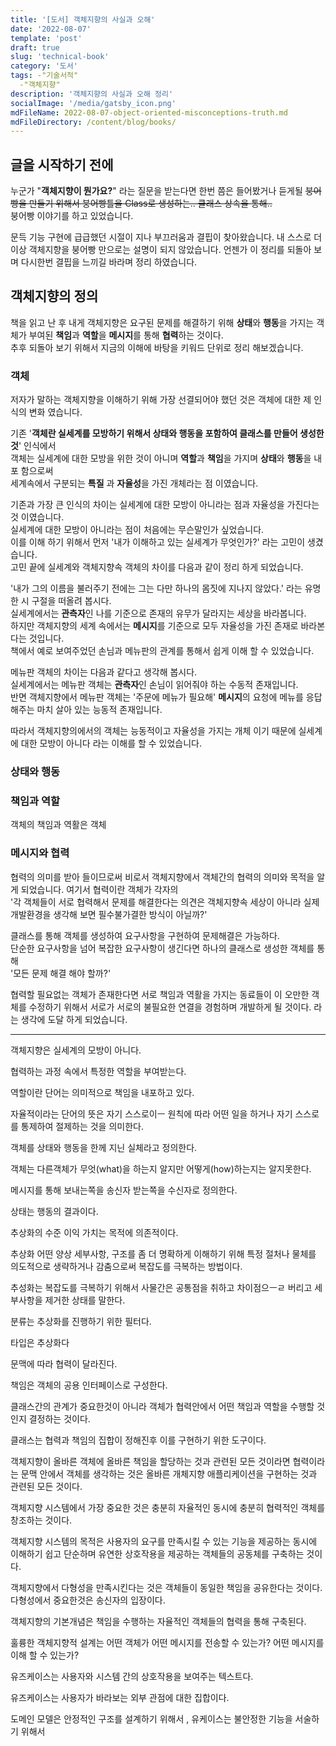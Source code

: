 ```yaml
---
title: '[도서] 객체지향의 사실과 오해'
date: '2022-08-07'
template: 'post'
draft: true
slug: 'technical-book'
category: '도서'
tags: -"기술서적"
  -"객체지향"
description: '객체지향의 사실과 오해 정리'
socialImage: '/media/gatsby_icon.png'
mdFileName: 2022-08-07-object-oriented-misconceptions-truth.md
mdFileDirectory: /content/blog/books/
---
```


## 글을 시작하기 전에

누군가 "**객체지향이 뭔가요?**" 라는 질문을 받는다면 한번 쯤은 들어봤거나 듣게될 ~~붕어빵을 만들기 위해서 붕어빵틀을 Class로 생성하는.. 클래스 상속을 통해..~~  
붕어빵 이야기를 하고 있었습니다.

문득 기능 구현에 급급했던 시절이 지나 부끄러움과 결핍이 찾아왔습니다. 내 스스로 더 이상 객체지향을 붕어빵 만으로는 설명이 되지 않았습니다. 언젠가 이 정리를 되돌아 보며 다시한번 결핍을 느끼길 바라며 정리 하였습니다.

## 객체지향의 정의

책을 읽고 난 후 내게 객체지향은 요구된 문제를 해결하기 위해 **상태**와 **행동**을 가지는 객체가 부여된 **책임**과 **역할**을
**메시지**를 통해 **협력**하는 것이다.  
추후 되돌아 보기 위해서 지금의 이해에 바탕을 키워드 단위로 정리 해보겠습니다.

### 객체

저자가 말하는 객체지향을 이해하기 위해 가장 선결되어야 했던 것은 객체에 대한 제 인식의 변화 였습니다.

기존 '**객체란 실세계를 모방하기 위해서 상태와 행동을 포함하여 클래스를 만들어 생성한 것**' 인식에서  
객체는 실세계에 대한 모방을 위한 것이 아니며 **역할**과 **책임**을 가지며
**상태**와 **행동**을 내포 함으로써  
세계속에서 구분되는 **특질** 과 **자율성**을 가진 개체라는 점 이였습니다.

기존과 가장 큰 인식의 차이는 실세계에 대한 모방이 아니라는 점과 자율성을 가진다는 것 이였습니다.  
실세계에 대한 모방이 아니라는 점이 처음에는 무슨말인가 싶었습니다.  
이를 이해 하기 위해서 먼저 '내가 이해하고 있는 실세계가 무엇인가?' 라는 고민이 생겼습니다.  
고민 끝에 실세계와 객체지향속 객체의 차이를 다음과 같이 정리 하게 되었습니다.

'내가 그의 이름을 불러주기 전에는 그는 다만 하나의 몸짓에 지나지 않았다.' 라는 유명한 시 구절을 떠올려 봅시다.  
실세계에서는 **관측자**인 나를 기준으로 존재의 유무가 달라지는 세상을 바라봅니다.  
하지만 객체지향의 세계 속에서는 **메시지**를 기준으로 모두 자율성을 가진 존재로 바라본다는 것입니다.  
책에서 예로 보여주었던 손님과 메뉴판의 관계를 통해서 쉽게 이해 할 수 있었습니다.

메뉴판 객체의 차이는 다음과 같다고 생각해 봅시다.  
실세계에서는 메뉴판 객체는 **관측자**인 손님이 읽어줘야 하는 수동적 존재입니다.  
반면 객체지향에서 메뉴판 객체는 '주문에 메뉴가 필요해' **메시지**의 요청에 메뉴를 응답해주는 마치 살아 있는 능동적 존재입니다.

따라서 객체지향의에서의 객체는 능동적이고 자율성을 가지는 개체 이기 때문에 실세계에 대한 모방이 아니다 라는 이해를 할 수 있었습니다.

### 상태와 행동

### 책임과 역할

객체의 책임과 역활은 객체

### 메시지와 협력

협력의 의미를 받아 들이므로써 비로서 객체지향에서 객체간의 협력의 의미와 목적을 알게 되었습니다.
여기서 협력이란 객체가 각자의  
'각 객체들이 서로 협력해서 문제를 해결한다는 의견은 객체지향속 세상이 아니라 실제 개발환경을 생각해 보면 필수불가결한 방식이 아닐까?'

클래스를 통해 객체를 생성하여 요구사항을 구현하여 문제해결은 가능하다.  
단순한 요구사항을 넘어 복잡한 요구사항이 생긴다면 하나의 클래스로 생성한 객체를 통해  
'모든 문제 해결 해야 할까?'

협력할 필요없는 객체가 존재한다면 서로 책임과 역활을 가지는 동료들이
이 오만한 객체를 수정하기 위해서 서로가 서로의 불필요한 연결을 경험하며 개발하게 될 것이다.
라는 생각에 도달 하게 되었습니다.

---

객체지향은 실세계의 모방이 아니다.

협력하는 과정 속에서 특정한 역할을 부여받는다.

역할이란 단어는 의미적으로 책임을 내포하고 있다.

자율적이라는 단어의 뜻은 자기 스스로이ㅡ 원칙에 따라 어떤 일을 하거나
자기 스스로를 통제하여 절제하는 것을 의미한다.

객체를 상태와 행동을 한께 지닌 실체라고 정의한다.

객체는 다른객체가 무엇(what)을 하는지 알지만 어떻게(how)하는지는 알지못한다.

메시지를 통해 보내는쪽을 송신자 받는쪽을 수신자로 정의한다.

상태는 행동의 결과이다.

추상화의 수준 이익 가치는 목적에 의존적이다.

추상화
어떤 양상 세부사항, 구조를 좀 더 명확하게 이해하기 위해 특정 절처나 물체를 의도적으로 생략하거나 감춤으로써 복잡도를 극복하는 방법이다.

추성화는 복잡도를 극복하기 위해서 사물간은 공통점을 취하고 차이점으ㅡㄹ 버리고 세부사항을 제거한 상태를 말한다.

분류는 추상화를 진행하기 위한 필터다.

타입은 추상화다

문맥에 따라 협력이 달라진다.

책임은 객체의 공용 인터페이스로 구성한다.

클래스간의 관계가 중요한것이 아니라
객체가 협력안에서 어떤 책임과 역할을 수행할 것인지 결정하는 것이다.

클래스는 협력과 책임의 집합이 정해진후 이를 구현하기 위한 도구이다.

객체지향이 올바른 객체에 올바른 책임을 할당하는 것과
관련된 모든 것이라면 협력이라는 문맥 안에서
객체를 생각하는 것은 올바른 개체지향 애플리케이션을 구현하는 것과 관련된 모든 것이다.

객체지향 시스템에서 가장 중요한 것은 충분히 자율적인
동시에 충분히 협력적인 객체를 창조하는 것이다.

객체지향 시스템의 목적은 사용자의 요구를 만족시킬 수 있는
기능을 제공하는 동시에 이해하기 쉽고 단순하며 유연한 상호작용을 제공하는 객체들의 공동체를 구축하는 것이다.

객체지향에서 다형성을 만족시킨다는 것은 객체들이 동일한 책임을 공유한다는 것이다.
다형성에서 중요한것은 송신자의 입장이다.

객체지향의 기본개념은 책임을 수행하는 자율적인 객체들의 협력을 통해 구축된다.

훌륭한 객체지향적 설계는 어떤 객체가 어떤 메시지를 전송할 수 있는가? 어떤 메시지를 이해 할 수 있는가?

유즈케이스는 사용자와 시스템 간의 상호작용을 보여주는 텍스트다.

유즈케이스는 사용자가 바라보는 외부 관점에 대한 집합이다.

도메인 모델은 안정적인 구조를 설계하기 위해서 , 유케이스는 불안정한 기능을 서술하기 위해서
